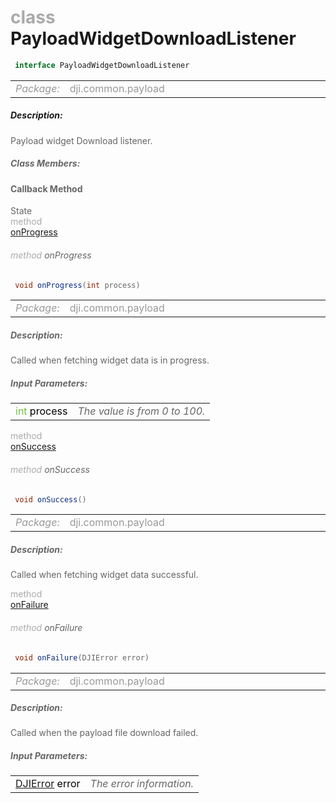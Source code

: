 <div class="article"><h1 ><font color="#AAA">class </font>PayloadWidgetDownloadListener</h1></div>

~~~java
 interface PayloadWidgetDownloadListener 
~~~

<html><table class="table-supportedby"><tr valign="top"><td width=15%><font color="#999"><i>Package:</i></td><td width=85%><font color="#999">dji.common.payload</td></tr></table></html>



##### Description:



<font color="#666">Payload widget Download listener.



##### Class Members:



#### Callback Method

<div class="api-row" id="djipayload_payloadwidgetdownloadlistener_onprogress"><div class="api-col left">State</div><div class="api-col middle" style="color:#AAA">method</div><div class="api-col right"><a class="trigger" href="#djipayload_payloadwidgetdownloadlistener_onprogress_inline">onProgress</a></div></div><div class="inline-doc" id="djipayload_payloadwidgetdownloadlistener_onprogress_inline"

><div class="article"><h6 ><font color="#AAA">method </font>onProgress</h6></div>

~~~java
 void onProgress(int process)
~~~

<html><table class="table-supportedby"><tr valign="top"><td width=15%><font color="#999"><i>Package:</i></td><td width=85%><font color="#999">dji.common.payload</td></tr></table></html>



##### Description:



<font color="#666">Called when fetching widget data is in progress.



##### Input Parameters:

<html><table class="table-inline-parameters"><tr valign="top"><td><font color="#70BF41">int <font color="#000">process</td><td><font color="#666"><i>The value is from 0 to 100.</i></td></tr></table></html></div>

<div class="api-row" id="djipayload_payloadwidgetdownloadlistener_onsuccess"><div class="api-col left"></div><div class="api-col middle" style="color:#AAA">method</div><div class="api-col right"><a class="trigger" href="#djipayload_payloadwidgetdownloadlistener_onsuccess_inline">onSuccess</a></div></div><div class="inline-doc" id="djipayload_payloadwidgetdownloadlistener_onsuccess_inline"

><div class="article"><h6 ><font color="#AAA">method </font>onSuccess</h6></div>

~~~java
 void onSuccess()
~~~

<html><table class="table-supportedby"><tr valign="top"><td width=15%><font color="#999"><i>Package:</i></td><td width=85%><font color="#999">dji.common.payload</td></tr></table></html>



##### Description:



<font color="#666">Called when fetching widget data successful.

</div>

<div class="api-row" id="djipayload_payloadwidgetdownloadlistener_onfailure"><div class="api-col left"></div><div class="api-col middle" style="color:#AAA">method</div><div class="api-col right"><a class="trigger" href="#djipayload_payloadwidgetdownloadlistener_onfailure_inline">onFailure</a></div></div><div class="inline-doc" id="djipayload_payloadwidgetdownloadlistener_onfailure_inline"

><div class="article"><h6 ><font color="#AAA">method </font>onFailure</h6></div>

~~~java
 void onFailure(DJIError error)
~~~

<html><table class="table-supportedby"><tr valign="top"><td width=15%><font color="#999"><i>Package:</i></td><td width=85%><font color="#999">dji.common.payload</td></tr></table></html>



##### Description:



<font color="#666">Called when the payload file download failed.



##### Input Parameters:

<html><table class="table-inline-parameters"><tr valign="top"><td><font color="#70BF41"><a href="/Components/SDKError/DJIError.html#djierror">DJIError</a> <font color="#000">error</td><td><font color="#666"><i>The error information.</i></td></tr></table></html></div>



